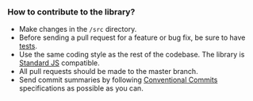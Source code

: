 ### How to contribute to the library?

- Make changes in the `/src` directory.
- Before sending a pull request for a feature or bug fix, be sure to have [tests](https://github.com/hsynlms/node-with-allow/blob/master/test.js).
- Use the same coding style as the rest of the codebase. The library is [Standard JS](https://standardjs.com/) compatible.
- All pull requests should be made to the master branch.
- Send commit summaries by following [Conventional Commits](https://www.conventionalcommits.org/en/v1.0.0/#specification) specifications as possible as you can.
